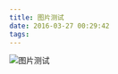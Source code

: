 ```yaml
---
title: 图片测试
date: 2016-03-27 00:29:42
tags:
---
```


![图片测试](http://7xr7kh.com1.z0.glb.clouddn.com/images.jpg)